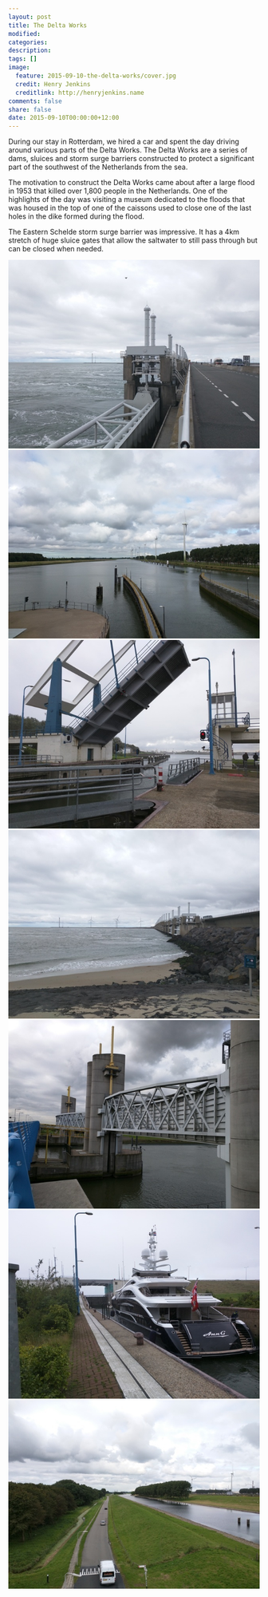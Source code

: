 ```yaml
---
layout: post
title: The Delta Works
modified:
categories:
description:
tags: []
image:
  feature: 2015-09-10-the-delta-works/cover.jpg
  credit: Henry Jenkins
  creditlink: http://henryjenkins.name
comments: false
share: false
date: 2015-09-10T00:00:00+12:00
---
```


During our stay in Rotterdam, we hired a car and spent the day driving around
various parts of the Delta Works. The Delta Works are a series of dams, sluices
and storm surge barriers constructed to protect a significant part of the
southwest of the Netherlands from the sea.

The motivation to construct the Delta Works came about after a large flood in
1953 that killed over 1,800 people in the Netherlands. One of the highlights of
the day was visiting a museum dedicated to the floods that was housed in the
top of one of the caissons used to close one of the last holes in the dike
formed during the flood.

The Eastern Schelde storm surge barrier was impressive. It has a 4km stretch of
huge sluice gates that allow the saltwater to still pass through but can be
closed when needed.

<img src="/images/2015-09-10-the-delta-works/IMG_20150908_141727_640px.jpg">

<img src="/images/2015-09-10-the-delta-works/IMG_20150908_101641_640px.jpg">

<img src="/images/2015-09-10-the-delta-works/IMG_20150908_112725_640px.jpg">

<img src="/images/2015-09-10-the-delta-works/IMG_20150908_141350_640px.jpg">

<img src="/images/2015-09-10-the-delta-works/IMG_20150908_101702_640px.jpg">

<img src="/images/2015-09-10-the-delta-works/IMG_20150908_112632_640px.jpg">

<img src="/images/2015-09-10-the-delta-works/IMG_20150908_100526_640px.jpg">

